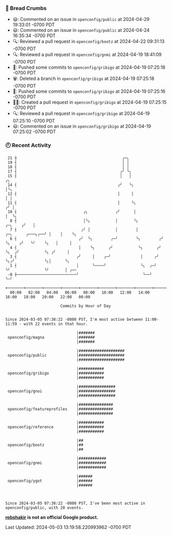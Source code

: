 ### 🍞 Bread Crumbs

 * 😃: Commented on an issue in `openconfig/public` at 2024-04-29 19:33:01 -0700 PDT
 * 😃: Commented on an issue in `openconfig/public` at 2024-04-24 16:35:34 -0700 PDT
 * 🔍: Reviewed a pull request in  `openconfig/bootz` at 2024-04-22 09:31:13 -0700 PDT
 * 🔍: Reviewed a pull request in  `openconfig/gnmi` at 2024-04-19 18:41:09 -0700 PDT
 * 🚢: Pushed some commits to `openconfig/gribigo` at 2024-04-19 07:25:18 -0700 PDT
 * 🗑: Deleted a branch in `openconfig/gribigo` at 2024-04-19 07:25:18 -0700 PDT
 * 🚢: Pushed some commits to `openconfig/gribigo` at 2024-04-19 07:25:16 -0700 PDT
 * ✍🏼: Created a pull request in `openconfig/gribigo` at 2024-04-19 07:25:15 -0700 PDT
 * 🔍: Reviewed a pull request in  `openconfig/gribigo` at 2024-04-19 07:25:10 -0700 PDT
 * 😃: Commented on an issue in `openconfig/gribigo` at 2024-04-19 07:25:02 -0700 PDT

### 🕘 Recent Activity
```
 21 ┼                                              ╭─╮
 19 ┤                                              │ │
 18 ┤                                              │ │
 17 ┤                                             ╭╯ ╰╮
 15 ┤                                             │   │                                       ╭╮
 14 ┤                                            ╭╯   ╰╮                                      │╰╮
 12 ┤                                            │     │                                      │ │
 11 ┤                                            │     ╰╮                                    ╭╯ │
 10 ┤                             ╭╮            ╭╯      │                                    │  ╰╮
  8 ┤                             │╰╮           │       ╰╮                           ╭─╮    ╭╯   │
  7 ┤                            ╭╯ │           │        │          ╭─╮      ╭───╮╭──╯ │    │    ╰╮
  6 ┤                           ╭╯  ╰╮        ╭─╯        ╰╮        ╭╯ ╰╮    ╭╯   ╰╯    ╰╮   │     │
  4 ┤                           │    ╰╮      ╭╯           ╰╮      ╭╯   ╰╮  ╭╯           ╰╮ ╭╯     │
  3 ┤                          ╭╯     │    ╭─╯             │     ╭╯     ╰╮╭╯             ╰╮│      ╰╮
  1 ┤                          │      ╰────╯               ╰╮  ╭─╯       ╰╯               ╰╯       │ ╭──
 -0 ┼──────────────────────────╯                            ╰──╯                                   ╰─╯
    +───────+───────+───────+───────+───────+───────+───────+───────+───────+───────+───────+───────+────
  00:00   02:00   04:00   06:00   08:00   10:00   12:00   14:00   16:00   18:00   20:00   22:00   00:00   

						Commits by Hour of Day


Since 2024-03-05 07:38:22 -0800 PST, I'm most active between 11:00-11:59 - with 22 events in that hour.

```



```
                               |#######
 openconfig/magna              |#######
                               |#######

                               |####################
 openconfig/public             |####################
                               |####################

                               |###########
 openconfig/gribigo            |###########
                               |###########

                               |################
 openconfig/gnoi               |################
                               |################

                               |###############
 openconfig/featureprofiles    |###############
                               |###############

                               |###########
 openconfig/reference          |###########
                               |###########

                               |##
 openconfig/bootz              |##
                               |##

                               |############
 openconfig/gnmi               |############
                               |############

                               |######
 openconfig/ygot               |######
                               |######



Since 2024-03-05 07:38:22 -0800 PST, I've been most active in openconfig/public, with 20 events.

```
**[robshakir](mailto:robjs@google.com) is not an official Google product.**  


Last Updated: 2024-05-03 13:19:58.220993962 -0700 PDT
